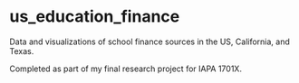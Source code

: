 # us_education_finance

Data and visualizations of school finance sources in the US, California, and Texas.

Completed as part of my final research project for IAPA 1701X.
